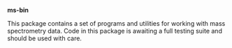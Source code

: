 **ms-bin**

This package contains a set of programs and utilities for working with mass
spectrometry data. Code in this package is awaiting a full testing suite and
should be used with care.
